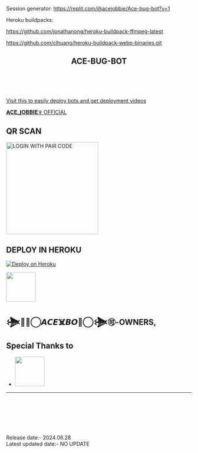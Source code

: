 Session generator: https://replit.com/@acejobbie/Ace-bug-bot?v=1

Heroku buildpacks:

https://github.com/jonathanong/heroku-buildpack-ffmpeg-latest

https://github.com/clhuang/heroku-buildpack-webp-binaries.git



## <p align="center">ACE-BUG-BOT 
<br>
<br>
<br>


 [Visit this to easily deploy bots and get deployment videos](tiktok.com/@_𝗔𝐂𝐄_𝗝𝐎𝐁𝐁𝐈𝐄✞︎)


[𝗔𝐂𝐄_𝗝𝐎𝐁𝐁𝐈𝐄✞︎ OFFICIAL](https://https://t.me/+njMXs03qRLQ3ZmNk?si=NsWb47_f3g5t7hoH)
<br>

  
## QR SCAN

</P>
<a href="https://replit.com/@acejobbie/Ace-bug-bot?v=1"><img src="https://img.shields.io/badge/LOGIN%20WITH-QR%20CODE-black" alt="LOGIN WITH PAIR CODE" width="250"></a>


## DEPLOY IN HEROKU

 [![Deploy on Heroku](https://www.herokucdn.com/deploy/button.svg)](https://dashboard.heroku.com/new?template=https://github.com/acejobbie/Ace-bug-bot)

   </details>
   

 <a href="tiktok.com/@_ace_jobbie98/"><img src="https://telegra.ph/file/c9f1fbd5b78d902762e5f.jpg" width=80 height=80></a>   

## 𒋨🏴‍☠️⃝𝘼𝘾𝙀☠️𝘽𝙊𝙏⃝𒋨🉑-OWNERS,


## Special Thanks to
* <a href="https://youtube.com/@acejobbie98?si=NsWb47_f3g5t7hoH"><img src="https://telegra.ph/file/c9f1fbd5b78d902762e5f.jpg" width=80 height=80></a> 
---

<br>
<br>
<br>
<br>
<br>






Release date:- 2024.06.28
<br>
Latest updated date:- NO UPDATE
